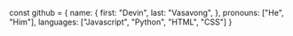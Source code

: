 const github = {
  name: {
    first: "Devin",
    last: "Vasavong",
  },
  pronouns: ["He", "Him"],
  languages: ["Javascript", "Python", "HTML", "CSS"]
}

